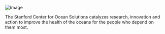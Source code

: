 ![Image](https://github.com/stanford-cos/.github/profile/Image.png)

The Stanford Center for Ocean Solutions catalyzes research, innovation and action to improve the health of the oceans for the people who depend on them most.

<!--

**Here are some ideas to get you started:**

🙋‍♀️ A short introduction - what is your organization all about?!

🌈 Contribution guidelines - how can the community get involved?
👩‍💻 Useful resources - where can the community find your docs? Is there anything else the community should know?
🍿 Fun facts - what does your team eat for breakfast?
🧙 Remember, you can do mighty things with the power of [Markdown](https://docs.github.com/github/writing-on-github/getting-started-with-writing-and-formatting-on-github/basic-writing-and-formatting-syntax)
-->
